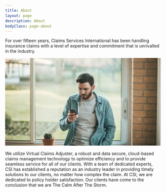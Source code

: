 ```yaml
---
title: About
layout: page
description: About
bodyClass: page-about
---
```


For over fifteen years, Claims Services International has been handling insurance claims with a level of expertise and commitment that is unrivalled in the industry.

![Accounting Services](/images/thom-holmes-Lrfw0U_o9I0-unsplash.jpg)

We utilize Virtual Claims Adjuster, a robust and data secure, cloud-based claims management technology to optimize efficiency and to provide seamless service for all of our clients.
With a team of dedicated experts, CSI has established a reputation as an industry leader in providing timely solutions to our clients, no matter how complex the claim.
At CSI, we are dedicated to policy holder satisfaction. Our clients have come to the conclusion that we are The Calm After The Storm.